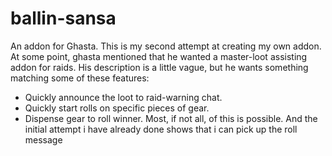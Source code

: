 ballin-sansa
============

An addon for Ghasta.
This is my second attempt at creating my own addon.  At some point, ghasta mentioned that he wanted a master-loot assisting addon for raids.  His description is a little vague, but he wants something matching some of these features:
* Quickly announce the loot to raid-warning chat.
* Quickly start rolls on specific pieces of gear.
* Dispense gear to roll winner.
     Most, if not all, of this is possible.  And the initial attempt i have already done shows that i can pick up the roll message
